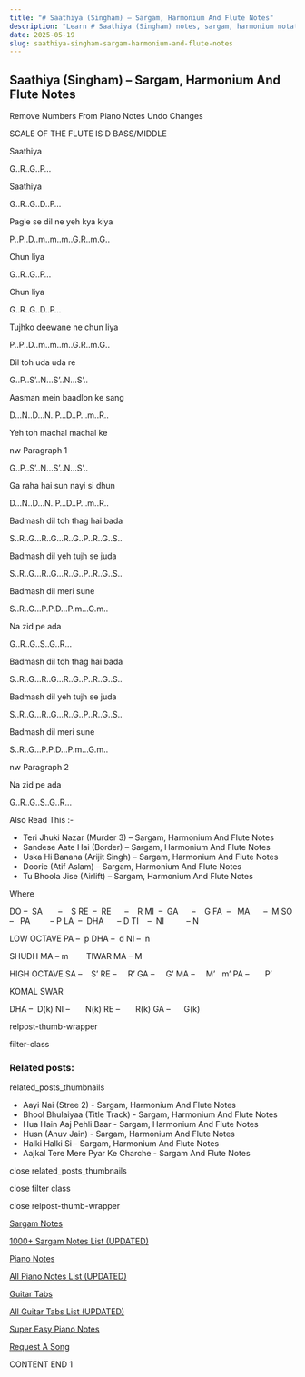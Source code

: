 ```yaml
---
title: "# Saathiya (Singham) – Sargam, Harmonium And Flute Notes"
description: "Learn # Saathiya (Singham) notes, sargam, harmonium notations and flute notes. Easy step-by-step tutorial for beginners."
date: 2025-05-19
slug: saathiya-singham-sargam-harmonium-and-flute-notes
---
```


## Saathiya (Singham) – Sargam, Harmonium And Flute Notes

Remove Numbers From Piano Notes
Undo Changes

SCALE OF THE FLUTE IS D BASS/MIDDLE

Saathiya

G..R..G..P…

Saathiya

G..R..G..D..P…

Pagle se dil ne yeh kya kiya

P..P..D..m..m..m..G.R..m.G..

Chun liya

G..R..G..P…

Chun liya

G..R..G..D..P…

Tujhko deewane ne chun liya

P..P..D..m..m..m..G.R..m.G..

Dil toh uda uda re

G..P..S’..N…S’..N…S’..

Aasman mein baadlon ke sang

D…N..D…N..P…D..P…m..R..

Yeh toh machal machal ke

nw Paragraph 1

G..P..S’..N…S’..N…S’..

Ga raha hai sun nayi si dhun

D…N..D…N..P…D..P…m..R..

Badmash dil toh thag hai bada

S..R..G…R..G…R..G..P..R..G..S..

Badmash dil yeh tujh se juda

S..R..G…R..G…R..G..P..R..G..S..

Badmash dil meri sune

S..R..G…P.P.D…P.m…G.m..

Na zid pe ada

G..R..G..S..G..R…

Badmash dil toh thag hai bada

S..R..G…R..G…R..G..P..R..G..S..

Badmash dil yeh tujh se juda

S..R..G…R..G…R..G..P..R..G..S..

Badmash dil meri sune

S..R..G…P.P.D…P.m…G.m..

nw Paragraph 2

Na zid pe ada

G..R..G..S..G..R…

Also Read This :-

* Teri Jhuki Nazar (Murder 3) – Sargam, Harmonium And Flute Notes
* Sandese Aate Hai (Border) – Sargam, Harmonium And Flute Notes
* Uska Hi Banana (Arijit Singh) – Sargam, Harmonium And Flute Notes
* Doorie (Atif Aslam) – Sargam, Harmonium And Flute Notes
* Tu Bhoola Jise (Airlift) – Sargam, Harmonium And Flute Notes

Where

DO –  SA       –    S
RE  –  RE      –    R
MI  –  GA      –    G
FA  –   MA      –  M
SO  –   PA         – P
LA  –  DHA      – D
TI    –  NI          – N

LOW OCTAVE
PA –  p
DHA –  d
NI –  n

SHUDH MA – m        TIWAR MA – M

HIGH OCTAVE
SA –    S’
RE –     R’
GA –     G’
MA –     M’   m’
PA –       P’

KOMAL SWAR

DHA –  D(k)
NI –       N(k)
RE –       R(k)
GA –      G(k)

relpost-thumb-wrapper

filter-class

### Related posts:

related_posts_thumbnails

* Aayi Nai (Stree 2) - Sargam, Harmonium And Flute Notes
* Bhool Bhulaiyaa (Title Track) - Sargam, Harmonium And Flute Notes
* Hua Hain Aaj Pehli Baar - Sargam, Harmonium And Flute Notes
* Husn (Anuv Jain) - Sargam, Harmonium And Flute Notes
* Halki Halki Si - Sargam, Harmonium And Flute Notes
* Aajkal Tere Mere Pyar Ke Charche - Sargam And Flute Notes

close related_posts_thumbnails

close filter class

close relpost-thumb-wrapper

[Sargam Notes](https://www.notationsworld.com/sargam-notes.html)

[1000+ Sargam Notes List (UPDATED)](https://www.notationsworld.com/all-songs-list-sargam-notes.html)

[Piano Notes](https://www.notationsworld.com/piano-notes.html)

[All Piano Notes List (UPDATED)](https://www.notationsworld.com/all-songs-list-piano-notes.html)

[Guitar Tabs](https://www.notationsworld.com/guitar-tabs.html)

[All Guitar Tabs List (UPDATED)](https://www.notationsworld.com/all-songs-list-guitar-tabs.html)

[Super Easy Piano Notes](https://studywall.in/)

[Request A Song](https://www.notationsworld.com/request-a-song.html)

CONTENT END 1

